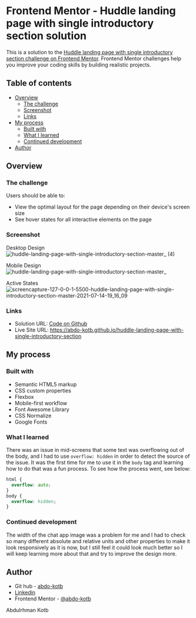 # Frontend Mentor - Huddle landing page with single introductory section solution

This is a solution to the [Huddle landing page with single introductory section challenge on Frontend Mentor](https://www.frontendmentor.io/challenges/huddle-landing-page-with-a-single-introductory-section-B_2Wvxgi0). Frontend Mentor challenges help you improve your coding skills by building realistic projects. 

## Table of contents

- [Overview](#overview)
  - [The challenge](#the-challenge)
  - [Screenshot](#screenshot)
  - [Links](#links)
- [My process](#my-process)
  - [Built with](#built-with)
  - [What I learned](#what-i-learned)
  - [Continued development](#continued-development)
- [Author](#author)

## Overview

### The challenge

Users should be able to:

- View the optimal layout for the page depending on their device's screen size
- See hover states for all interactive elements on the page

### Screenshot

Desktop Design
![huddle-landing-page-with-single-introductory-section-master_ (4)](https://user-images.githubusercontent.com/86558336/125640556-42957fb7-83f6-48ed-9ac3-d1ef13834879.png)

Mobile Design
![huddle-landing-page-with-single-introductory-section-master_](https://user-images.githubusercontent.com/86558336/125641605-7948f756-9a1d-4c83-aa94-4598f98f360a.png)

Active States
![screencapture-127-0-0-1-5500-huddle-landing-page-with-single-introductory-section-master-2021-07-14-19_16_09](https://user-images.githubusercontent.com/86558336/125647123-42f8a115-c350-4e44-b81b-252e2d5d75a7.png)

### Links

- Solution URL: [Code on Github](https://github.com/abdo-kotb/huddle-landing-page-with-single-introductory-section/)
- Live Site URL: https://abdo-kotb.github.io/huddle-landing-page-with-single-introductory-section

## My process

### Built with

- Semantic HTML5 markup
- CSS custom properties
- Flexbox
- Mobile-first workflow
- Font Awesome Library
- CSS Normalize
- Google Fonts

### What I learned

There was an issue in mid-screens that some text was overflowing out of the body, and I had to use `overflow: hidden` in order to detect the source of the issue.
It was the first time for me to use it in the `body` tag and learning how to do that was a fun process.
To see how the process went, see below:
```css
html {
  overflow: auto;
}
body {
  overflow: hidden;
}
```

### Continued development

The width of the chat app image was a problem for me and I had to check so many different absolute and relative units and other properties to make it look responsively as it is now, but I still feel it could look much better so I will keep learning more about that and try to improve the design more.

## Author

- Git hub - [abdo-kotb](github.com/abdo-kotb)
- [Linkedin](https://www.linkedin.com/in/abdulrhman-mohammed-5687781b5/)
- Frontend Mentor - [@abdo-kotb](https://www.frontendmentor.io/profile/abdo-kotb)

Abdulrhman Kotb


